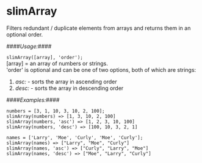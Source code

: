 # slimArray
Filters redundant / duplicate elements from arrays and returns them in an optional order.

####*Usage:*####

`slimArray([array], 'order');`  
[array] = an array of numbers or strings.  
'order' is optional and can be one of two options, both of which are strings:  
  1. *asc:* - sorts the array in ascending order
  2. *desc:* - sorts the array in descending order
  
  
####*Examples:*####
```
numbers = [3, 1, 10, 3, 10, 2, 100];
slimArray(numbers) => [1, 3, 10, 2, 100]
slimArray(numbers, 'asc') => [1, 2, 3, 10, 100]
slimArray(numbers, 'desc') => [100, 10, 3, 2, 1]

names = ['Larry', 'Moe', 'Curly', 'Moe', 'Curly'];
slimArray(names) => ["Larry", "Moe", "Curly"]
slimArray(names, 'asc') => ["Curly", "Larry", "Moe"]
slimArray(names, 'desc') => ["Moe", "Larry", "Curly"]
```
